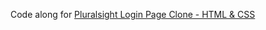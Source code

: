 Code along for [Pluralsight Login Page Clone - HTML & CSS](https://www.youtube.com/watch?v=wIx1O5Y5EB4)
